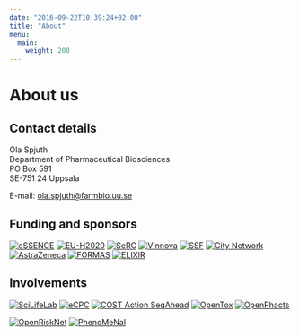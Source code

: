 ```yaml
---
date: "2016-09-22T10:39:24+02:00"
title: "About"
menu:
  main:
    weight: 200
---
```


About us
========

Contact details
---------------

Ola Spjuth<br>
Department of Pharmaceutical Biosciences<br>
PO Box 591<br>
SE-751 24 Uppsala<br>

E-mail: [ola.spjuth@farmbio.uu.se](mailto:ola.spjuth@farmbio.uu.se)


Funding and sponsors
--------------------

<a class="affiliate-logo" href="http://essenceofescience.se" target="_blank"><img alt="eSSENCE" src="/img/logo_essence_color.png"></a>
<a class="affiliate-logo" href="https://ec.europa.eu/programmes/horizon2020" target="_blank"><img alt="EU-H2020" src="/img/logo_h2020_color.png"></a>
<a class="affiliate-logo" href="http://www.e-science.se" target="_blank"><img alt="SeRC" src="/img/logo_serc_color.png"></a>
<a class="affiliate-logo" href="http://vinnova.se/sv" target="_blank"><img alt="Vinnova" src="/img/logo_vinnova_color.png"></a>
<a class="affiliate-logo" href="http://stratresearch.se" target="_blank"><img alt="SSF" src="/img/logo_ssf_color.png"></a>
<a class="affiliate-logo" href="https://www.citynetworkhosting.com" target="_blank"><img alt="City Network" src="/img/logo-citynetwork.png"></a>
<a class="affiliate-logo" href="https://www.astrazeneca.com" target="_blank"><img alt="AstraZeneca" src="/img/logo_az_color.png"></a>
<a class="affiliate-logo" href="https://formas.se/" target="_blank"><img alt="FORMAS" src="/img/logo_formas_color.png"></a>
<a class="affiliate-logo" href="https://elixir-europe.org/" target="_blank"><img alt="ELIXIR" src="/img/logo_elixir.png"></a>
<div class="clearfix"></div>

Involvements
------------
<a class="affiliate-logo" href="https://www.scilifelab.se" target="_blank"><img alt="SciLifeLab" src="/img/logo_scilifelab.png"></a>
<a class="affiliate-logo" href="http://e-science.se/eCPC" target="_blank"><img alt="eCPC" src="/img/ecpc_logo.png"></a>
<a class="affiliate-logo" href="http://www.cost.eu/COST_Actions/bmbs/BM1006" target="_blank"><img alt="COST Action SeqAhead" src="/img/logo_seqahead.png"></a>
<a class="affiliate-logo" href="http://opentox.net" target="_blank"><img alt="OpenTox" src="/img/logo_opentox.png"></a>
<a class="affiliate-logo" href="http://www.openphacts.org" target="_blank"><img alt="OpenPhacts" src="/img/logo_openphacts.png"></a>

<a class="affiliate-logo" href="http://https://openrisknet.org/" target="_blank"><img alt="OpenRiskNet" src="/img/logo_openrisknet.png"></a>
<a class="affiliate-logo" href="http://phenomenal-h2020.eu" target="_blank"><img alt="PhenoMeNal" src="/img/phenomenal-logo.png"></a>

